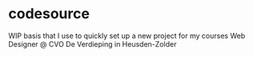 # codesource

WIP basis that I use to quickly set up a new project for my courses Web Designer @ CVO De Verdieping in Heusden-Zolder
